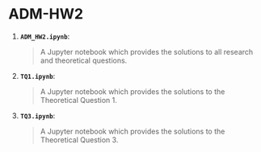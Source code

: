 # ADM-HW2


1. __`ADM_HW2.ipynb`__: 
	> A Jupyter notebook which provides the solutions to all research and theoretical questions.

2. __`TQ1.ipynb`__: 
	> A Jupyter notebook which provides the solutions to the Theoretical Question 1.

3. __`TQ3.ipynb`__: 
	> A Jupyter notebook which provides the solutions to the Theoretical Question 3.
